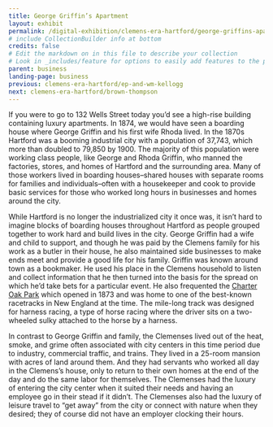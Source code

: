 ```yaml
---
title: George Griffin’s Apartment
layout: exhibit
permalink: /digital-exhibition/clemens-era-hartford/george-griffins-apartment.html
# include CollectionBuilder info at bottom
credits: false
# Edit the markdown on in this file to describe your collection
# Look in _includes/feature for options to easily add features to the page
parent: business
landing-page: business
previous: clemens-era-hartford/ep-and-wm-kellogg
next: clemens-era-hartford/brown-thompson
---
```


If you were to go to 132 Wells Street today you’d see a high-rise building containing luxury apartments. In 1874, we would have seen a boarding house where George Griffin and his first wife Rhoda lived. In the 1870s Hartford was a booming industrial city with a population of 37,743, which more than doubled to 79,850 by 1900. The majority of this population were working class people, like George and Rhoda Griffin, who manned the factories, stores, and homes of Hartford and the surrounding area. Many of those workers lived in boarding houses–shared houses with separate rooms for families and individuals–often with a housekeeper and cook to provide basic services for those who worked long hours in businesses and homes around the city.

While Hartford is no longer the industrialized city it once was, it isn’t hard to imagine blocks of boarding houses throughout Hartford as people grouped together to work hard and build lives in the city. George Griffin had a wife and child to support, and though he was paid by the Clemens family for his work as a butler in their house, he also maintained side businesses to make ends meet and provide a good life for his family. Griffin was known around town as a bookmaker. He used his place in the Clemens household to listen and collect information that he then turned into the basis for the spread on which he’d take bets for a particular event. He also frequented the <a href="https://connecticuthistory.org/and-theyre-off-harness-racing-at-charter-oak-park/">Charter Oak Park</a> which opened in 1873 and was home to one of the best-known racetracks in New England at the time. The mile-long track was designed for harness racing, a type of horse racing where the driver sits on a two-wheeled sulky attached to the horse by a harness. 

In contrast to George Griffin and family, the Clemenses lived out of the heat, smoke, and grime often associated with city centers in this time period due to industry, commercial traffic, and trains. They lived in a 25-room mansion with acres of land around them. And they had servants who worked all day in the Clemens’s house, only to return to their own homes at the end of the day and do the same labor for themselves. The Clemenses had the luxury of entering the city center when it suited their needs and having an employee go in their stead if it didn’t. The Clemenses also had the luxury of leisure travel to “get away” from the city or connect with nature when they desired; they of course did not have an employer clocking their hours.
